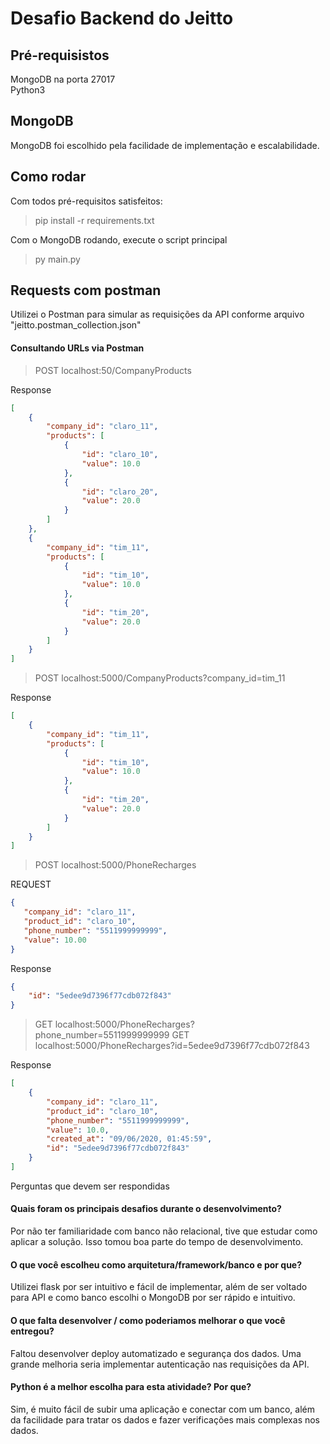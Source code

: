 # Desafio Backend do Jeitto


## Pré-requisistos

MongoDB na porta 27017  
Python3

## MongoDB

MongoDB foi escolhido pela facilidade de implementação e escalabilidade.

## Como rodar
Com todos pré-requisitos satisfeitos:

> pip install -r requirements.txt

Com o MongoDB rodando, execute o script principal
> py main.py

## Requests com postman
Utilizei o Postman para simular as requisições da API conforme arquivo "jeitto.postman_collection.json"

#### Consultando URLs via Postman
> POST localhost:50/CompanyProducts

Response
```json
[
    {
        "company_id": "claro_11",
        "products": [
            {
                "id": "claro_10",
                "value": 10.0
            },
            {
                "id": "claro_20",
                "value": 20.0
            }
        ]
    },
    {
        "company_id": "tim_11",
        "products": [
            {
                "id": "tim_10",
                "value": 10.0
            },
            {
                "id": "tim_20",
                "value": 20.0
            }
        ]
    }
]
```

> POST localhost:5000/CompanyProducts?company_id=tim_11

Response
```json
[
    {
        "company_id": "tim_11",
        "products": [
            {
                "id": "tim_10",
                "value": 10.0
            },
            {
                "id": "tim_20",
                "value": 20.0
            }
        ]
    }
]
```

> POST localhost:5000/PhoneRecharges

REQUEST
```json
{
   "company_id": "claro_11",
   "product_id": "claro_10",
   "phone_number": "5511999999999",
   "value": 10.00
}
```

Response
```json
{
    "id": "5edee9d7396f77cdb072f843"
}
```

> GET localhost:5000/PhoneRecharges?phone_number=5511999999999
> GET localhost:5000/PhoneRecharges?id=5edee9d7396f77cdb072f843

Response
```json
[
    {
        "company_id": "claro_11",
        "product_id": "claro_10",
        "phone_number": "5511999999999",
        "value": 10.0,
        "created_at": "09/06/2020, 01:45:59",
        "id": "5edee9d7396f77cdb072f843"
    }
]
```

Perguntas que devem ser respondidas
#### Quais foram os principais desafios durante o desenvolvimento?
Por não ter familiaridade com banco não relacional, tive que estudar como aplicar a solução. Isso tomou boa parte do tempo de desenvolvimento.
#### O que você escolheu como arquitetura/framework/banco e por que?
Utilizei flask por ser intuitivo e fácil de implementar, além de ser voltado para API e como banco escolhi o MongoDB por ser rápido e intuitivo. 
#### O que falta desenvolver / como poderiamos melhorar o que você entregou?
Faltou desenvolver deploy automatizado e segurança dos dados. Uma grande melhoria seria implementar autenticação nas requisições da API.
#### Python é a melhor escolha para esta atividade? Por que?
Sim, é muito fácil de subir uma aplicação e conectar com um banco, além da facilidade para tratar os dados e fazer verificações mais complexas nos dados.